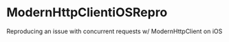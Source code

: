 ModernHttpClientiOSRepro
========================

Reproducing an issue with concurrent requests w/ ModernHttpClient on iOS
